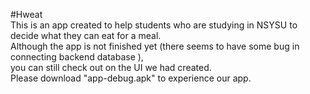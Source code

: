 #Hweat  
This is an app created to help students who are studying in NSYSU to decide what they can eat for a meal.  
Although the app is not finished yet (there seems to have some bug in connecting backend database ),  
you can still check out on the UI we had created.  
Please download "app-debug.apk" to experience our app.
